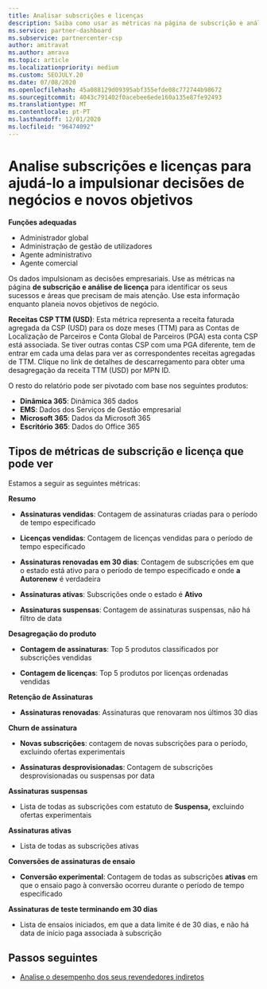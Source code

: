 ```yaml
---
title: Analisar subscrições e licenças
description: Saiba como usar as métricas na página de subscrição e análise de licenças para identificar os seus sucessos e áreas que precisam de mais atenção.
ms.service: partner-dashboard
ms.subservice: partnercenter-csp
author: amitravat
ms.author: amrava
ms.topic: article
ms.localizationpriority: medium
ms.custom: SEOJULY.20
ms.date: 07/08/2020
ms.openlocfilehash: 45a088129d09395abf355efde08c772744b98672
ms.sourcegitcommit: 4043c791402f0acebee6ede160a135e87fe92493
ms.translationtype: MT
ms.contentlocale: pt-PT
ms.lasthandoff: 12/01/2020
ms.locfileid: "96474092"
---
```

# <a name="analyze-subscriptions-and-licenses-to-help-you-drive-business-decisions-and-new-goals"></a>Analise subscrições e licenças para ajudá-lo a impulsionar decisões de negócios e novos objetivos

**Funções adequadas**

- Administrador global
- Administração de gestão de utilizadores
- Agente administrativo
- Agente comercial

Os dados impulsionam as decisões empresariais. Use as métricas na página **de subscrição e análise de licença** para identificar os seus sucessos e áreas que precisam de mais atenção. Use esta informação enquanto planeia novos objetivos de negócio.

**Receitas CSP TTM (USD)**: Esta métrica representa a receita faturada agregada da CSP (USD) para os doze meses (TTM) para as Contas de Localização de Parceiros e Conta Global de Parceiros (PGA) esta conta CSP está associada. Se tiver outras contas CSP com uma PGA diferente, tem de entrar em cada uma delas para ver as correspondentes receitas agregadas de TTM.  Clique no link de detalhes de descarregamento para obter uma desagregação da receita TTM (USD) por MPN ID.

O resto do relatório pode ser pivotado com base nos seguintes produtos:

 - **Dinâmica 365**: Dinâmica 365 dados  
 - **EMS**: Dados dos Serviços de Gestão empresarial  
 - **Microsoft 365**: Dados da Microsoft 365  
 - **Escritório 365**: Dados do Office 365  


## <a name="types-of-subscription-and-license-metrics-you-can-view"></a>Tipos de métricas de subscrição e licença que pode ver

Estamos a seguir as seguintes métricas:

**Resumo**  
 - **Assinaturas vendidas**: Contagem de assinaturas criadas para o período de tempo especificado  
  
 - **Licenças vendidas**: Contagem de licenças vendidas para o período de tempo especificado  
  
 - **Assinaturas renovadas em 30 dias**: Contagem de subscrições em que o estado está ativo para o período de tempo especificado e onde **a Autorenew** é verdadeira
 
 - **Assinaturas ativas**: Subscrições onde o estado é **Ativo**  
 
 - **Assinaturas suspensas**: Contagem de assinaturas suspensas, não há filtro de data  

**Desagregação do produto**
  
 - **Contagem de assinaturas**: Top 5 produtos classificados por subscrições vendidas  
 
 - **Contagem de licenças**: Top 5 produtos por licenças ordenadas vendidas

**Retenção de Assinaturas**

 - **Assinaturas renovadas**: Assinaturas que renovaram nos últimos 30 dias  

**Churn de assinatura**  
 - **Novas subscrições**: contagem de novas subscrições para o período, excluindo ofertas experimentais  
 
 - **Assinaturas desprovisionadas**: Contagem de subscrições desprovisionadas ou suspensas por data  

**Assinaturas suspensas** 
 
 - Lista de todas as subscrições com estatuto de **Suspensa,** excluindo ofertas experimentais  
  
**Assinaturas ativas**

 - Lista de todas as subscrições ativas  

**Conversões de assinaturas de ensaio**  

 - **Conversão experimental**: Contagem de todas as subscrições **ativas** em que o ensaio pago à conversão ocorreu durante o período de tempo especificado  

**Assinaturas de teste terminando em 30 dias**  

 - Lista de ensaios iniciados, em que a data limite é de 30 dias, e não há data de início paga associada à subscrição  

## <a name="next-steps"></a>Passos seguintes

- [Analise o desempenho dos seus revendedores indiretos](analyze-indirect-resellers.md)